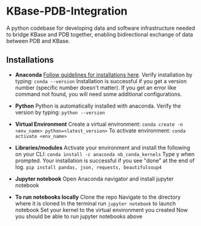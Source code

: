 # KBase-PDB-Integration


A python codebase for developing data and software infrastructure needed to bridge KBase and PDB together, enabling bidirectional exchange of data between PDB and KBase.


## Installations

- **Anaconda**
[Follow guidelines for installations here](https://www.anaconda.com/products/individual).
Verify installation by typing: `conda --version`
Installation is successful if you get a version number (specific number doesn't matter). If you get an error like command not found, you will need some additional configurations.

- **Python**
Python is automatically installed with anaconda.
Verify the version by typing: `python --version`

- **Virtual Environment**
Create a virtual environment: `conda create -n <env_name> python=<latest_version>`
To activate environment: `conda activate <env_name>`

- **Libraries/modules**
Activate your environment and install the following on your CLI: `conda install -c anaconda nb_conda_kernels`
Type y when prompted.
Your installation is successful if you see "done" at the end of log.
`pip install pandas, json, requests, beautifulsoup4`

- **Jupyter notebook**
Open Anaconda navigator and install jupyter notebook

- **To run notebooks locally**
Clone the repo
Navigate to the directory where it is cloned
In the terminal run `jupyter notebook` to launch notebook
Set your kernel to the virtual environment you created 
Now you should be able to run jupyter notebooks above

